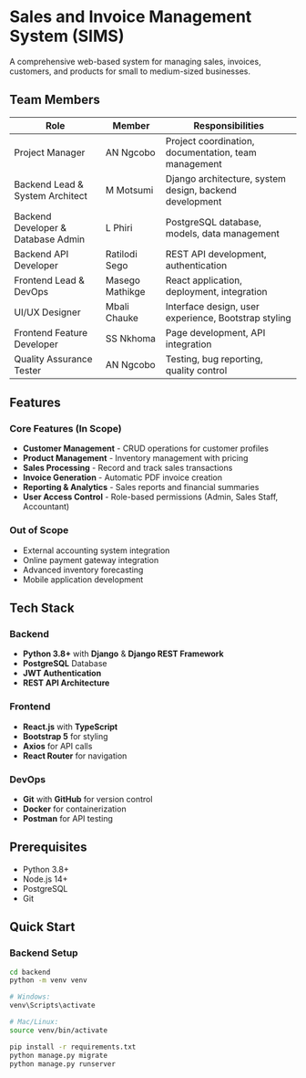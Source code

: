 # Sales and Invoice Management System (SIMS)

A comprehensive web-based system for managing sales, invoices, customers, and products for small to medium-sized businesses.

## Team Members

| Role | Member | Responsibilities |
|------|--------|------------------|
| Project Manager | AN Ngcobo | Project coordination, documentation, team management |
| Backend Lead & System Architect | M Motsumi | Django architecture, system design, backend development |
| Backend Developer & Database Admin | L Phiri | PostgreSQL database, models, data management |
| Backend API Developer | Ratilodi Sego | REST API development, authentication |
| Frontend Lead & DevOps | Masego Mathikge | React application, deployment, integration |
| UI/UX Designer | Mbali Chauke | Interface design, user experience, Bootstrap styling |
| Frontend Feature Developer | SS Nkhoma | Page development, API integration |
| Quality Assurance Tester | AN Ngcobo | Testing, bug reporting, quality control |

## Features

### Core Features (In Scope)
- **Customer Management** - CRUD operations for customer profiles
- **Product Management** - Inventory management with pricing
- **Sales Processing** - Record and track sales transactions  
- **Invoice Generation** - Automatic PDF invoice creation
- **Reporting & Analytics** - Sales reports and financial summaries
- **User Access Control** - Role-based permissions (Admin, Sales Staff, Accountant)

### Out of Scope
- External accounting system integration
- Online payment gateway integration
- Advanced inventory forecasting
- Mobile application development

## Tech Stack

### Backend
- **Python 3.8+** with **Django** & **Django REST Framework**
- **PostgreSQL** Database
- **JWT Authentication**
- **REST API Architecture**

### Frontend
- **React.js** with **TypeScript**
- **Bootstrap 5** for styling
- **Axios** for API calls
- **React Router** for navigation

### DevOps
- **Git** with **GitHub** for version control
- **Docker** for containerization
- **Postman** for API testing

## Prerequisites

- Python 3.8+
- Node.js 14+
- PostgreSQL
- Git

## Quick Start

### Backend Setup
```bash
cd backend
python -m venv venv

# Windows:
venv\Scripts\activate

# Mac/Linux:
source venv/bin/activate

pip install -r requirements.txt
python manage.py migrate
python manage.py runserver
